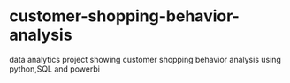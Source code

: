 # customer-shopping-behavior-analysis
data analytics project  showing customer shopping behavior analysis using python,SQL and powerbi
